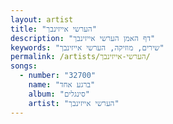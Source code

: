 ```yaml
---
layout: artist
title: "הערשי אייזינבך"
description: "דף האמן הערשי אייזינבך"
keywords: "שירים, מוזיקה, הערשי אייזינבך"
permalink: /artists/הערשי-אייזינבך/
songs:
  - number: "32700"
    name: "ברגע אחד"
    album: "סינגלים"
    artist: "הערשי אייזינבך"
---
```

